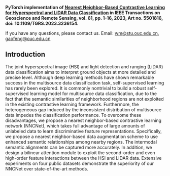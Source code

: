 **PyTorch implementation of [Nearest Neighbor-Based Contrastive Learning for Hyperspectral and LiDAR Data Classification](https://ieeexplore.ieee.org/abstract/document/10015054) in IEEE Transactions on Geoscience and Remote Sensing, vol. 61, pp. 1-16, 2023, Art no. 5501816, doi: 10.1109/TGRS.2023.3236154.**

If you have any questions, please contact us. Email: <a href="wm@stu.ouc.edu.cn">wm@stu.ouc.edu.cn</a>, <a href="gaofeng@ouc.edu.cn">gaofeng@ouc.edu.cn</a>

## Introduction

The joint hyperspectral image (HSI) and light detection and ranging (LiDAR) data classification aims to interpret ground objects at more detailed and precise level. Although deep learning methods have shown remarkable success in the multisource data classification task, self-supervised learning has rarely been explored. It is commonly nontrivial to build a robust self-supervised learning model for multisource data classification, due to the fact that the semantic similarities of neighborhood regions are not exploited in the existing contrastive learning framework. Furthermore, the heterogeneous gap induced by the inconsistent distribution of multisource data impedes the classification performance. To overcome these disadvantages, we propose a nearest neighbor-based contrastive learning network (NNCNet), which takes full advantage of large amounts of unlabeled data to learn discriminative feature representations. Specifically, we propose a nearest neighbor-based data augmentation scheme to use enhanced semantic relationships among nearby regions. The intermodal semantic alignments can be captured more accurately. In addition, we design a bilinear attention module to exploit the second-order and even high-order feature interactions between the HSI and LiDAR data. Extensive experiments on four public datasets demonstrate the superiority of our NNCNet over state-of-the-art methods. 
